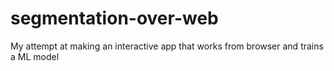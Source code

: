 # segmentation-over-web
My attempt at making an interactive app that works from browser and trains a ML model
